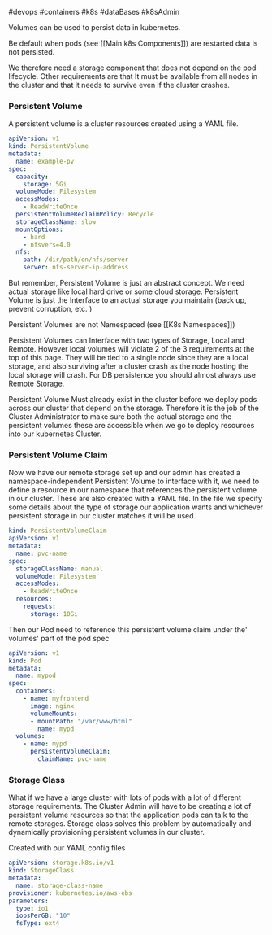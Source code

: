 #devops #containers #k8s #dataBases #k8sAdmin

Volumes can be used to persist data in kubernetes.

Be default when pods (see  [[Main k8s Components]]) are restarted data is not persisted.

We therefore need a storage component that does not depend on the pod lifecycle. Other requirements are that It must be available from all nodes in the cluster and that it needs to survive even if the cluster crashes.

### Persistent Volume

A persistent volume is a cluster resources created using a YAML file. 

```yaml
apiVersion: v1
kind: PersistentVolume
metadata:
  name: example-pv
spec:
  capacity:
    storage: 5Gi
  volumeMode: Filesystem
  accessModes:
    - ReadWriteOnce
  persistentVolumeReclaimPolicy: Recycle
  storageClassName: slow
  mountOptions:
	- hard
	- nfsvers=4.0
  nfs:
	path: /dir/path/on/nfs/server
	server: nfs-server-ip-address
```

But remember, Persistent Volume is just an abstract concept. We need actual storage like local hard drive or some cloud storage. Persistent Volume is just the Interface to an actual storage you maintain (back up, prevent corruption, etc. )

Persistent Volumes are not Namespaced (see [[K8s Namespaces]])

Persistent Volumes can Interface with two types of Storage, Local and Remote. However local volumes will violate 2 of the 3 requirements at the top of this page. They will be tied to a single node since they are a local storage,  and also surviving after a cluster crash as the node hosting the local storage will crash. For DB persistence you should almost always use Remote Storage.

Persistent Volume Must already exist in the cluster before we deploy pods across our cluster that depend on the storage. Therefore it is the job of the Cluster Administrator to make sure both the actual storage and the persistent volumes these are accessible when we go to deploy resources into our kubernetes Cluster.

### Persistent Volume Claim

Now we have our remote storage set up and our admin has created a namespace-independent Persistent Volume to interface with it,  we need to define a resource in our namespace that references the persistent volume in our cluster. These are also created with a YAML file. In the file we specify some details about the type of storage our application wants and whichever persistent storage in our cluster matches it will be used. 

```yaml
kind: PersistentVolumeClaim
apiVersion: v1
metadata:
  name: pvc-name
spec:
  storageClassName: manual
  volumeMode: Filesystem
  accessModes:
    - ReadWriteOnce
  resources:
    requests:
      storage: 10Gi
```

Then our Pod need to reference this persistent volume claim under the' volumes' part of the pod spec

```yaml
apiVersion: v1
kind: Pod
metadata:
  name: mypod
spec:
  containers:
    - name: myfrontend
      image: nginx
      volumeMounts:
      - mountPath: "/var/www/html"
        name: mypd
  volumes:
    - name: mypd
      persistentVolumeClaim:
        claimName: pvc-name
```



### Storage Class

What if we have a large cluster with lots of pods with a lot of different storage requirements. The Cluster Admin will have to be creating a lot of persistent volume resources so that the application pods can talk to the remote storages. Storage class solves this problem by automatically and dynamically provisioning persistent volumes in our cluster. 

Created with our YAML config files
```yaml
apiVersion: storage.k8s.io/v1
kind: StorageClass
metadata:
  name: storage-class-name
provisioner: kubernetes.io/aws-ebs
parameters:
  type: io1
  iopsPerGB: "10"
  fsType: ext4
```

